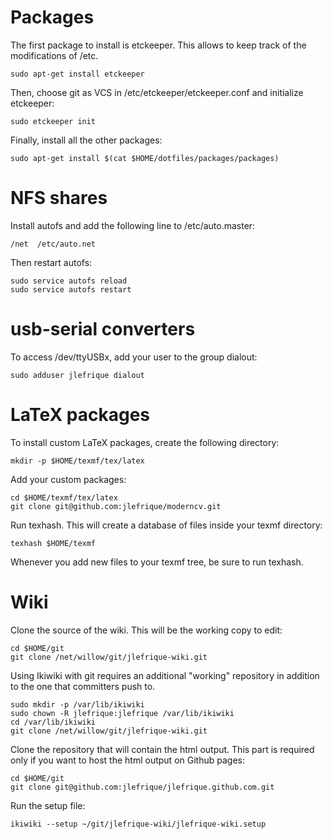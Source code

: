 Packages
========

The first package to install is etckeeper. This allows to keep track of the
modifications of /etc.

    sudo apt-get install etckeeper

Then, choose git as VCS in /etc/etckeeper/etckeeper.conf and initialize
etckeeper:

    sudo etckeeper init

Finally, install all the other packages:

    sudo apt-get install $(cat $HOME/dotfiles/packages/packages)


NFS shares
==========

Install autofs and add the following line to /etc/auto.master:

    /net  /etc/auto.net

Then restart autofs:

    sudo service autofs reload
    sudo service autofs restart


usb-serial converters
=====================

To access /dev/ttyUSBx, add your user to the group dialout:

    sudo adduser jlefrique dialout


LaTeX packages
==============

To install custom LaTeX packages, create the following directory:

    mkdir -p $HOME/texmf/tex/latex

Add your custom packages:

    cd $HOME/texmf/tex/latex
    git clone git@github.com:jlefrique/moderncv.git

Run texhash. This will create a database of files inside your texmf directory:

    texhash $HOME/texmf

Whenever you add new files to your texmf tree, be sure to run texhash.


Wiki
====

Clone the source of the wiki. This will be the working copy to edit:

    cd $HOME/git
    git clone /net/willow/git/jlefrique-wiki.git

Using Ikiwiki with git requires an additional "working" repository in addition
to the one that committers push to.

    sudo mkdir -p /var/lib/ikiwiki
    sudo chown -R jlefrique:jlefrique /var/lib/ikiwiki
    cd /var/lib/ikiwiki
    git clone /net/willow/git/jlefrique-wiki.git

Clone the repository that will contain the html output. This part is required
only if you want to host the html output on Github pages:

    cd $HOME/git
    git clone git@github.com:jlefrique/jlefrique.github.com.git

Run the setup file:

    ikiwiki --setup ~/git/jlefrique-wiki/jlefrique-wiki.setup
